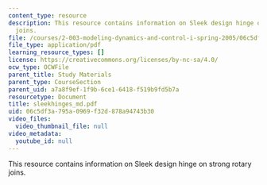 ```yaml
---
content_type: resource
description: This resource contains information on Sleek design hinge on strong rotary
  joins.
file: /courses/2-003-modeling-dynamics-and-control-i-spring-2005/06c5df3a795a0969f32d878a94743b30_sleekhinges_md.pdf
file_type: application/pdf
learning_resource_types: []
license: https://creativecommons.org/licenses/by-nc-sa/4.0/
ocw_type: OCWFile
parent_title: Study Materials
parent_type: CourseSection
parent_uid: a7a8f9ef-1f9b-6ce1-6418-f519b9fd5b7a
resourcetype: Document
title: sleekhinges_md.pdf
uid: 06c5df3a-795a-0969-f32d-878a94743b30
video_files:
  video_thumbnail_file: null
video_metadata:
  youtube_id: null
---
```

This resource contains information on Sleek design hinge on strong rotary joins.